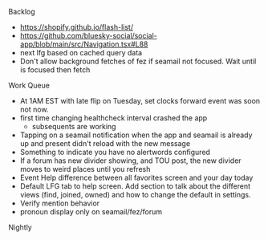 Backlog
* https://shopify.github.io/flash-list/
* https://github.com/bluesky-social/social-app/blob/main/src/Navigation.tsx#L88
* next lfg based on cached query data
* Don't allow background fetches of fez if seamail not focused. Wait until is focused then fetch


Work Queue
* At 1AM EST with late flip on Tuesday, set clocks forward event was soon not now.
* first time changing healthcheck interval crashed the app
  * subsequents are working
* Tapping on a seamail notification when the app and seamail is already up and present didn't reload with the new message
* Something to indicate you have no alertwords configured
* If a forum has new divider showing, and TOU post, the new divider moves to weird places until you refresh
* Event Help difference between all favorites screen and your day today
* Default LFG tab to help screen. Add section to talk about the different views (find, joined, owned) and how to change the default in settings.
* Verify mention behavior
* pronoun display only on seamail/fez/forum

Nightly
